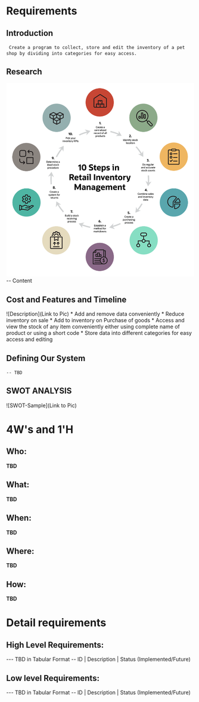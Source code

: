 # Requirements

## Introduction
     Create a program to collect, store and edit the inventory of a pet shop by dividing into categories for easy access.   

## Research
![Inventory management system](https://github.com/The-lana/314189_miniproject/blob/main/3_Implementation/src/chart1.png)
-- Content 
## Cost and Features and Timeline
![Description](Link to Pic)
    * Add and remove data conveniently
        * Reduce inventory on sale 
        * Add to inventory on Purchase of goods 
    * Access and view the stock of any item conveniently either using complete name of product or using a short code
    * Store data into different categories for easy access and editing 

## Defining Our System
    -- TBD
## SWOT ANALYSIS
![SWOT-Sample](Link to Pic)

# 4W&#39;s and 1&#39;H

## Who:

**TBD**

## What:

**TBD**

## When:

**TBD**

## Where:

**TBD**

## How:

**TBD**

# Detail requirements
## High Level Requirements:
--- TBD in Tabular Format 
-- ID | Description | Status (Implemented/Future)


##  Low level Requirements:
--- TBD in Tabular Format 
-- ID | Description | Status (Implemented/Future)
